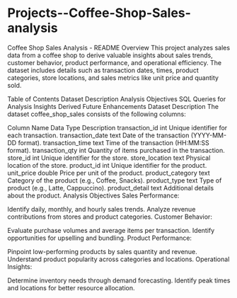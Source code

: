 # Projects--Coffee-Shop-Sales-analysis
 
Coffee Shop Sales Analysis - README
Overview
This project analyzes sales data from a coffee shop to derive valuable insights about sales trends, customer behavior, product performance, and operational efficiency. The dataset includes details such as transaction dates, times, product categories, store locations, and sales metrics like unit price and quantity sold.

Table of Contents
Dataset Description
Analysis Objectives
SQL Queries for Analysis
Insights Derived
Future Enhancements
Dataset Description
The dataset coffee_shop_sales consists of the following columns:

Column Name	Data Type	Description
transaction_id	int	Unique identifier for each transaction.
transaction_date	text	Date of the transaction (YYYY-MM-DD format).
transaction_time	text	Time of the transaction (HH:MM:SS format).
transaction_qty	int	Quantity of items purchased in the transaction.
store_id	int	Unique identifier for the store.
store_location	text	Physical location of the store.
product_id	int	Unique identifier for the product.
unit_price	double	Price per unit of the product.
product_category	text	Category of the product (e.g., Coffee, Snacks).
product_type	text	Type of product (e.g., Latte, Cappuccino).
product_detail	text	Additional details about the product.
Analysis Objectives
Sales Performance:

Identify daily, monthly, and hourly sales trends.
Analyze revenue contributions from stores and product categories.
Customer Behavior:

Evaluate purchase volumes and average items per transaction.
Identify opportunities for upselling and bundling.
Product Performance:

Pinpoint low-performing products by sales quantity and revenue.
Understand product popularity across categories and locations.
Operational Insights:

Determine inventory needs through demand forecasting.
Identify peak times and locations for better resource allocation.
